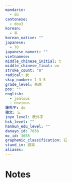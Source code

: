 ```yaml
---
mandarin:
  - dù
cantonese:
  - dou3
korean:
  - 투
korean_native: ""
japanese:
  - TO
japanese_nanori: ""
vietnamese:
middle_chinese_initial: t
middle_chinese_final: uo
stroke_count: "8"
radical: 女
skip_number: 1-3-5
grade_level: 先進
pos: ""
english:
  - jealous
  - envious
羅馬字: do
韓文: 도
joyo_level: 表外字
hsk_level: ""
hanmun_edu_level: ""
danayo_id: 7038
mc_id: 3655
graphemic_classification: 石
stand_in: 嫉妬
aliases:
---
```


# Notes
